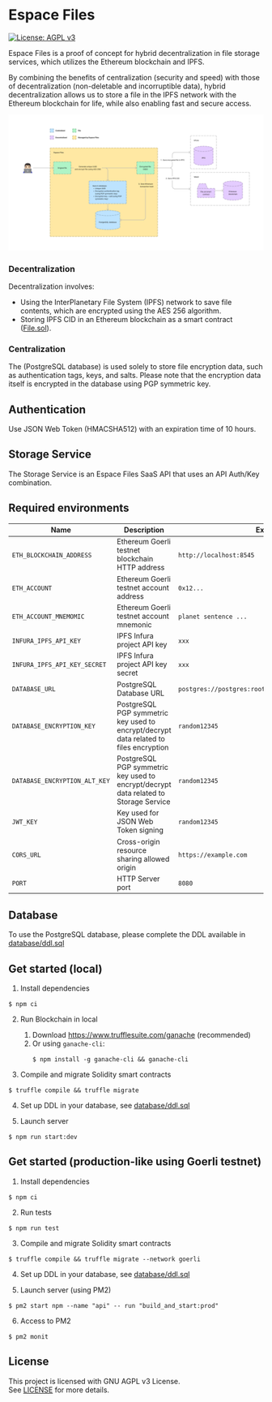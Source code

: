 # Espace Files
[![License: AGPL v3](https://img.shields.io/badge/License-AGPL_v3-blue.svg)](https://www.gnu.org/licenses/agpl-3.0)

Espace Files is a proof of concept for hybrid decentralization in file storage services, which utilizes the Ethereum blockchain and IPFS.

By combining the benefits of centralization (security and speed) with those of decentralization (non-deletable and incorruptible data), hybrid decentralization allows us to store a file in the IPFS network with the Ethereum blockchain for life, while also enabling fast and secure access.

![Scheme](./scheme.png)

### Decentralization
Decentralization involves:
- Using the InterPlanetary File System (IPFS) network to save file contents, which are encrypted using the AES 256 algorithm.
- Storing IPFS CID in an Ethereum blockchain as a smart contract ([File.sol](./contracts/File.sol)).

### Centralization
The (PostgreSQL database) is used solely to store file encryption data, such as authentication tags, keys, and salts.
Please note that the encryption data itself is encrypted in the database using PGP symmetric key.

## Authentication
Use JSON Web Token (HMACSHA512) with an expiration time of 10 hours.


## Storage Service
The Storage Service is an Espace Files SaaS API that uses an API Auth/Key combination.


## Required environments
| Name                          | Description                                                                           | Example                                               |
|-------------------------------|---------------------------------------------------------------------------------------|-------------------------------------------------------|
| `ETH_BLOCKCHAIN_ADDRESS`      | Ethereum Goerli testnet blockchain HTTP address                                       | `http://localhost:8545`                               |
| `ETH_ACCOUNT`                 | Ethereum Goerli testnet account address                                               | `0x12...`                                             |
| `ETH_ACCOUNT_MNEMOMIC`        | Ethereum Goerli testnet account mnemonic                                              | `planet sentence ...`                                 |
| `INFURA_IPFS_API_KEY`         | IPFS Infura project API key                                                           | `xxx`                                                 |
| `INFURA_IPFS_API_KEY_SECRET`  | IPFS Infura project API key secret                                                    | `xxx`                                                 |
| `DATABASE_URL`                | PostgreSQL Database URL                                                               | `postgres://postgres:root@localhost:5432/espacefiles` |
| `DATABASE_ENCRYPTION_KEY`     | PostgreSQL PGP symmetric key used to encrypt/decrypt data related to files encryption | `random12345`                                         |
| `DATABASE_ENCRYPTION_ALT_KEY` | PostgreSQL PGP symmetric key used to encrypt/decrypt data related to Storage Service  | `random12345`                                         |
| `JWT_KEY`                     | Key used for JSON Web Token signing                                                   | `random12345`                                         |
| `CORS_URL`                    | Cross-origin resource sharing allowed origin                                          | `https://example.com`                                 |
| `PORT`                        | HTTP Server port                                                                      | `8080`                                                |


## Database
To use the PostgreSQL database, please complete the DDL available in [database/ddl.sql](./database/ddl.sql)

## Get started (local)
1. Install dependencies
```shell
$ npm ci
```

2. Run Blockchain in local
   1. Download https://www.trufflesuite.com/ganache (recommended)
   2. Or using `ganache-cli`:
       ```shell
       $ npm install -g ganache-cli && ganache-cli
       ```

3. Compile and migrate Solidity smart contracts
```shell
$ truffle compile && truffle migrate
```

4. Set up DDL in your database, see [database/ddl.sql](./database/ddl.sql)

5. Launch server
```shell
$ npm run start:dev
```


## Get started (production-like using Goerli testnet)
1. Install dependencies
```shell
$ npm ci
```

2. Run tests
```shell
$ npm run test
```

3. Compile and migrate Solidity smart contracts
```shell
$ truffle compile && truffle migrate --network goerli
```

4. Set up DDL in your database, see [database/ddl.sql](./database/ddl.sql)

5. Launch server (using PM2)
```shell
$ pm2 start npm --name "api" -- run "build_and_start:prod"
```

6. Access to PM2
```shell
$ pm2 monit
```


## License
This project is licensed with GNU AGPL v3 License.</br>
See [LICENSE](./LICENSE) for more details.